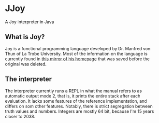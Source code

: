 # JJoy
A Joy interpreter in Java

## What is Joy?
Joy is a functional programming language developed by Dr. Manfred von Thun of La Trobe University. Most of the information on the language is currently found in [this mirror of his homepage](http://www.kevinalbrecht.com/code/joy-mirror/index.html) that was saved before the original was deleted.

## The interpreter
The interpreter currently runs a REPL in what the manual refers to as automatic output mode 2, that is, it prints the entire stack after each evaluation. It lacks some features of the reference implementation, and differs on som other features. Notably, there is strict segregation between truth values and numbers. Integers are mostly 64 bit, because I'm 15 years closer to 2038.
